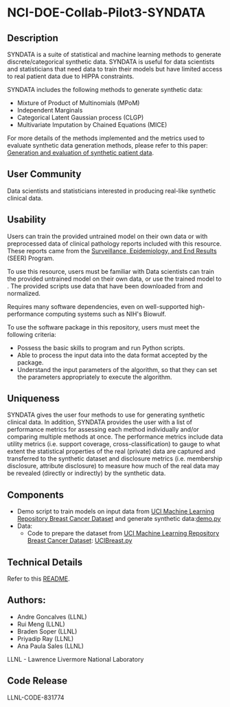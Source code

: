 # NCI-DOE-Collab-Pilot3-SYNDATA

## Description
SYNDATA is a suite of statistical and machine learning methods to generate discrete/categorical synthetic data. SYNDATA is useful for data scientists and statisticians that need data to train their models but have limited access to real patient data due to HIPPA constraints.

SYNDATA includes the following methods to generate synthetic data:
 * Mixture of Product of Multinomials (MPoM) 
 * Independent Marginals
 * Categorical Latent Gaussian process (CLGP)
 * Multivariate Imputation by Chained Equations (MICE)



For more details of the methods implemented and the metrics used to evaluate synthetic data generation methods, please refer to this paper: [Generation and evaluation of synthetic patient data](https://bmcmedresmethodol.biomedcentral.com/articles/10.1186/s12874-020-00977-1).

## User Community
Data scientists and statisticians interested in producing real-like synthetic clinical data.

## Usability	
Users can train the provided untrained model on their own data or with preprocessed data of clinical pathology reports included with this resource. These reports came from the [Surveillance, Epidemiology, and End Results](https://seer.cancer.gov/) (SEER) Program.

To use this resource, users must be familiar with 
Data scientists can train the provided untrained model on their own data, or use the trained model to <fill in the details>. The provided scripts use data that have been downloaded from <location> and normalized.
 
Requires many software dependencies, even on well-supported high-performance computing systems such as NIH's Biowulf.
 
To use the software package in this repository, users must meet the following criteria:
 * Possess the basic skills to program and run Python scripts.
 * Able to process the input data into the data format accepted by the package.
 * Understand the input parameters of the <name> algorithm, so that they can set the parameters appropriately to execute the algorithm.

## Uniqueness	
SYNDATA gives the user four methods to use for generating synthetic clinical data. In addition, SYNDATA provides the user with a list of performance metrics for assessing each method individually and/or comparing multiple methods at once. The performance metrics include data utility metrics (i.e. support coverage, cross-classification) to gauge to what extent the statistical properties of the real (private) data are captured and transferred to the synthetic dataset and disclosure metrics (i.e. membership disclosure, attribute disclosure) to measure how much of the real data may
be revealed (directly or indirectly) by the synthetic data.

## Components	

* Demo script to train models on input data from [UCI Machine Learning Repository Breast Cancer Dataset](https://archive.ics.uci.edu/ml/datasets/breast+cancer) and generate synthetic data:[demo.py](https://github.com/CBIIT/NCI-DOE-Collab-Pilot3-SYNDATA/blob/main/experiments/demo.py)
* Data:
  * Code to prepare the dataset from [UCI Machine Learning Repository Breast Cancer Dataset](https://archive.ics.uci.edu/ml/datasets/breast+cancer): [UCIBreast.py](https://github.com/CBIIT/NCI-DOE-Collab-Pilot3-SYNDATA/blob/main/datasets/UCIBreast.py)


## Technical Details
Refer to this [README](.Technical_README.md).

## Authors:

- Andre Goncalves (LLNL)
- Rui Meng (LLNL)
- Braden Soper (LLNL)
- Priyadip Ray (LLNL)
- Ana Paula Sales (LLNL)

LLNL - Lawrence Livermore National Laboratory

## Code Release

LLNL-CODE-831774
